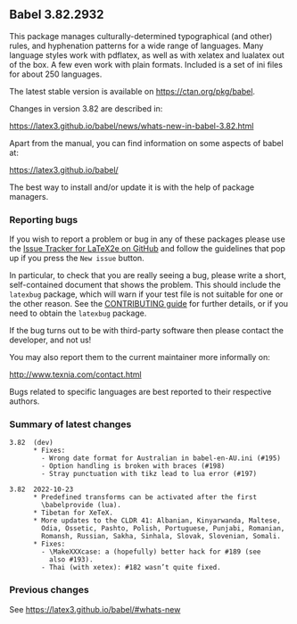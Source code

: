 ## Babel 3.82.2932

This package manages culturally-determined typographical (and other)
rules, and hyphenation patterns for a wide range of languages. Many
language styles work with pdflatex, as well as with xelatex and
lualatex out of the box. A few even work with plain formats. Included
is a set of ini files for about 250 languages.

The latest stable version is available on <https://ctan.org/pkg/babel>.

Changes in version 3.82 are described in:

https://latex3.github.io/babel/news/whats-new-in-babel-3.82.html

Apart from the manual, you can find information on some aspects of babel at:

https://latex3.github.io/babel/

The best way to install and/or update it is with the help of package
managers.

### Reporting bugs

If you wish to report a problem or bug in any of these packages please
use the
[Issue Tracker for LaTeX2e on GitHub](https://github.com/latex3/babel/issues)
and follow the guidelines that pop up if you press the `New issue`
button.

In particular, to check that you are really seeing a bug, please write
a short, self-contained document that shows the problem. This should
include the `latexbug` package, which will warn if your test file is
not suitable for one or the other reason. See the
[CONTRIBUTING guide](https://github.com/latex3/latex2e/blob/master/CONTRIBUTING.md)
for further details, or if you need to obtain the `latexbug` package.

If the bug turns out to be with third-party software then please
contact the developer, and not us!

You may also report them to the current maintainer more informally on:

   http://www.texnia.com/contact.html

Bugs related to specific languages are best reported to their
respective authors.

### Summary of latest changes
```
3.82  (dev)
      * Fixes:
        - Wrong date format for Australian in babel-en-AU.ini (#195)
        - Option handling is broken with braces (#198)
        - Stray punctuation with tikz lead to lua error (#197)
      
3.82  2022-10-23
      * Predefined transforms can be activated after the first
        \babelprovide (lua).
      * Tibetan for XeTeX.
      * More updates to the CLDR 41: Albanian, Kinyarwanda, Maltese,
        Odia, Ossetic, Pashto, Polish, Portuguese, Punjabi, Romanian,
        Romansh, Russian, Sakha, Sinhala, Slovak, Slovenian, Somali.
      * Fixes:
        - \MakeXXXcase: a (hopefully) better hack for #189 (see
          also #193).
        - Thai (with xetex): #182 wasn’t quite fixed.
```

### Previous changes

See https://latex3.github.io/babel/#whats-new
